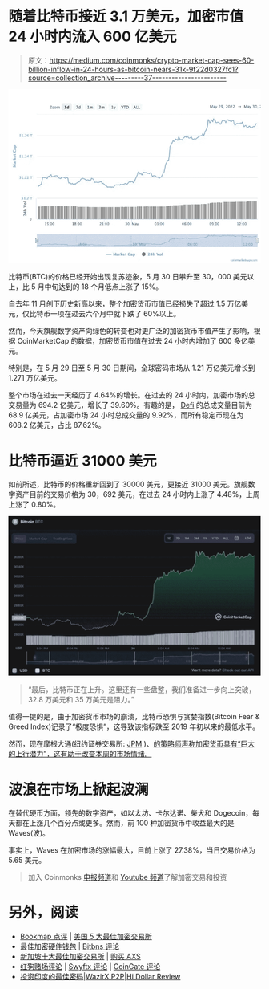 # 随着比特币接近 3.1 万美元，加密市值 24 小时内流入 600 亿美元

> 原文：<https://medium.com/coinmonks/crypto-market-cap-sees-60-billion-inflow-in-24-hours-as-bitcoin-nears-31k-9f22d0327fc1?source=collection_archive---------37----------------------->

![](img/90b8b344319371748619768b750f5bb2.png)

比特币(BTC)的价格已经开始出现复苏迹象，5 月 30 日攀升至 30，000 美元以上，比 5 月中旬达到的 18 个月低点上涨了 15%。

自去年 11 月创下历史新高以来，整个加密货币市值已经损失了超过 1.5 万亿美元，仅比特币一项在过去六个月中就下跌了 60%以上。

然而，今天旗舰数字资产向绿色的转变也对更广泛的加密货币市值产生了影响，根据 CoinMarketCap 的数据，加密货币市值在过去 24 小时内增加了 600 多亿美元。

特别是，在 5 月 29 日至 5 月 30 日期间，全球密码市场从 1.21 万亿美元增长到 1.271 万亿美元。

整个市场在过去一天经历了 4.64%的增长。在过去的 24 小时内，加密市场的总交易量为 694.2 亿美元，增长了 39.60%。有趣的是， [Defi](https://finbold.com/guide/liquidity-mining-definition/) 的总成交量目前为 68.9 亿美元，占加密市场 24 小时总成交量的 9.92%，而所有稳定币现在为 608.2 亿美元，占比 87.62%。

# 比特币逼近 31000 美元

如前所述，比特币的价格重新回到了 30000 美元，更接近 31000 美元。旗舰数字资产目前的交易价格为 30，692 美元，在过去 24 小时内上涨了 4.48%，上周上涨了 0.80%。

![](img/b55d01058a5ff08e4d916a2e46d15177.png)

> “最后，比特币正在上升。这里还有一些盘整，我们准备进一步向上突破，32.8 万美元和 35 万美元是阻力。”

值得一提的是，由于加密货币市场的崩溃，比特币恐惧与贪婪指数(Bitcoin Fear & Greed Index)记录了“极度恐惧”，这导致该指标跌至 2019 年初以来的最低水平。

然而，现在摩根大通(纽约证券交易所: [JPM](https://finbold.com/stock/jpmorgan-chase-stock-jpmj/) )、[的策略师声称加密货币具有“巨大的上行潜力”，这有助于改变本周的市场情绪。](https://finbold.com/jpmorgan-says-bitcoin-and-crypto-is-now-its-preferred-alternative-asset-class/)

# 波浪在市场上掀起波澜

在替代硬币方面，领先的数字资产，如以太坊、卡尔达诺、柴犬和 Dogecoin，每天都在上涨几个百分点或更多。然而，前 100 种加密货币中收益最大的是 Waves(波)。

事实上，Waves 在加密市场的涨幅最大，目前上涨了 27.38%，当日交易价格为 5.65 美元。

> 加入 Coinmonks [电报频道](https://t.me/coincodecap)和 [Youtube 频道](https://www.youtube.com/c/coinmonks/videos)了解加密交易和投资

# 另外，阅读

*   [Bookmap 点评](https://coincodecap.com/bookmap-review-2021-best-trading-software) | [美国 5 大最佳加密交易所](https://coincodecap.com/crypto-exchange-usa)
*   最佳加密[硬件钱包](/coinmonks/hardware-wallets-dfa1211730c6) | [Bitbns 评论](/coinmonks/bitbns-review-38256a07e161)
*   [新加坡十大最佳加密交易所](https://coincodecap.com/crypto-exchange-in-singapore) | [购买 AXS](https://coincodecap.com/buy-axs-token)
*   [红狗赌场评论](https://coincodecap.com/red-dog-casino-review) | [Swyftx 评论](https://coincodecap.com/swyftx-review) | [CoinGate 评论](https://coincodecap.com/coingate-review)
*   [投资印度的最佳密码](https://coincodecap.com/best-crypto-to-invest-in-india-in-2021)|[WazirX P2P](https://coincodecap.com/wazirx-p2p)|[Hi Dollar Review](https://coincodecap.com/hi-dollar-review)